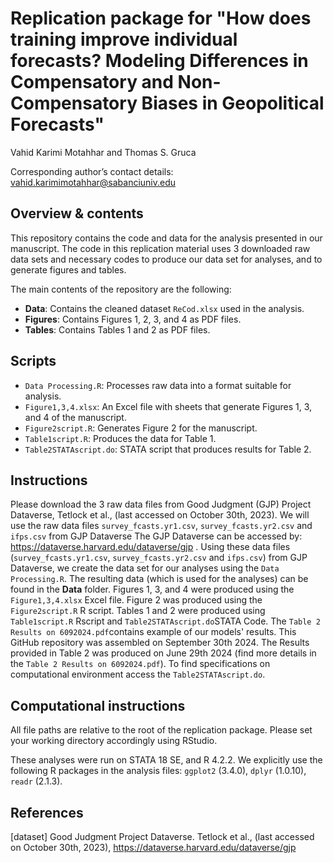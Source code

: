 # Replication package for "How does training improve individual forecasts? Modeling Differences in Compensatory and Non-Compensatory Biases in Geopolitical Forecasts"

Vahid Karimi Motahhar and Thomas S. Gruca

Corresponding author’s contact details: vahid.karimimotahhar@sabanciuniv.edu

## Overview & contents

This repository contains the code and data for the analysis presented in our manuscript. 
The code in this replication material uses 3 downloaded raw data sets and necessary codes to produce our data set for analyses, and to generate figures and tables.

The main contents of the repository are the following:

- **Data**: Contains the cleaned dataset `ReCod.xlsx` used in the analysis.
- **Figures**: Contains Figures 1, 2, 3, and 4 as PDF files.
- **Tables**: Contains Tables 1 and 2 as PDF files.

## Scripts

- `Data Processing.R`: Processes raw data into a format suitable for analysis.
- `Figure1,3,4.xlsx`: An Excel file with sheets that generate Figures 1, 3, and 4 of the manuscript.
- `Figure2script.R`: Generates Figure 2 for the manuscript.
- `Table1script.R`: Produces the data for Table 1.
- `Table2STATAscript.do`: STATA script that produces results for Table 2.


## Instructions
Please download the 3 raw data files from Good Judgment (GJP) Project Dataverse, Tetlock et al., (last accessed on October 30th, 2023).
We will use the raw data files `survey_fcasts.yr1.csv`, `survey_fcasts.yr2.csv` and `ifps.csv` from GJP Dataverse
The GJP Dataverse can be accessed by: https://dataverse.harvard.edu/dataverse/gjp .
Using these data files (`survey_fcasts.yr1.csv`, `survey_fcasts.yr2.csv` and `ifps.csv`) from GJP Dataverse, we create the data set for our analyses using the `Data Processing.R`.
The resulting data (which is used for the analyses) can be found in the **Data** folder.
Figures 1, 3, and 4 were produced using the `Figure1,3,4.xlsx` Excel file. 
Figure 2 was produced using the `Figure2script.R` R script. 
Tables 1 and 2 were produced using `Table1script.R` Rscript and `Table2STATAscript.do`STATA Code. The `Table 2 Results on 6092024.pdf`contains example of our models' results. 
This GitHub repository was assembled on September 30th 2024. The Results provided in Table 2 was produced on June 29th 2024 (find more details in the `Table 2 Results on 6092024.pdf`). To find specifications on computational environment access the `Table2STATAscript.do`.


## Computational instructions

All file paths are relative to the root of the replication package. Please set your working directory accordingly using RStudio.

These analyses were run on STATA 18 SE, and R 4.2.2. We explicitly use the following R packages in the analysis files: `ggplot2` (3.4.0), `dplyr` (1.0.10), `readr` (2.1.3).


## References
[dataset] Good Judgment Project Dataverse. Tetlock et al., (last accessed on October 30th, 2023), https://dataverse.harvard.edu/dataverse/gjp
